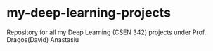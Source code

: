 # my-deep-learning-projects
Repository for all my Deep Learning (CSEN 342) projects under Prof. Dragos(David) Anastasiu
